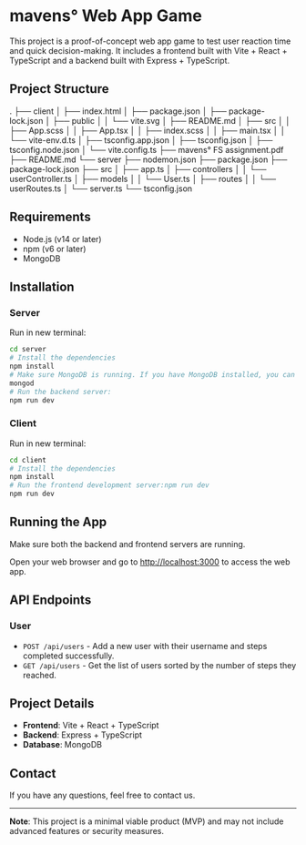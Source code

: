 # mavens° Web App Game

This project is a proof-of-concept web app game to test user reaction time and quick decision-making. It includes a frontend built with Vite + React + TypeScript and a backend built with Express + TypeScript.

## Project Structure

.
├── client
│ ├── index.html
│ ├── package.json
│ ├── package-lock.json
│ ├── public
│ │ └── vite.svg
│ ├── README.md
│ ├── src
│ │ ├── App.scss
│ │ ├── App.tsx
│ │ ├── index.scss
│ │ ├── main.tsx
│ │ └── vite-env.d.ts
│ ├── tsconfig.app.json
│ ├── tsconfig.json
│ ├── tsconfig.node.json
│ └── vite.config.ts
├── mavens° FS assignment.pdf
├── README.md
└── server
├── nodemon.json
├── package.json
├── package-lock.json
├── src
│ ├── app.ts
│ ├── controllers
│ │ └── userController.ts
│ ├── models
│ │ └── User.ts
│ ├── routes
│ │ └── userRoutes.ts
│ └── server.ts
└── tsconfig.json

## Requirements

- Node.js (v14 or later)
- npm (v6 or later)
- MongoDB

## Installation

### Server

Run in new terminal:

```bash
cd server
# Install the dependencies
npm install
# Make sure MongoDB is running. If you have MongoDB installed, you can start it with:
mongod
# Run the backend server:
npm run dev
```

### Client

Run in new terminal:

```bash
cd client
# Install the dependencies
npm install
# Run the frontend development server:npm run dev
npm run dev
```

## Running the App

Make sure both the backend and frontend servers are running.

Open your web browser and go to [http://localhost:3000](http://localhost:3000) to access the web app.

## API Endpoints

### User

- `POST /api/users` - Add a new user with their username and steps completed successfully.
- `GET /api/users` - Get the list of users sorted by the number of steps they reached.

## Project Details

- **Frontend**: Vite + React + TypeScript
- **Backend**: Express + TypeScript
- **Database**: MongoDB

## Contact

If you have any questions, feel free to contact us.

---

**Note**: This project is a minimal viable product (MVP) and may not include advanced features or security measures.
